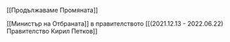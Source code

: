 [[Продължаваме Промяната]]

[[Министър на Отбраната]] в правителството  [[(2021.12.13 - 2022.06.22) Правителство Кирил Петков]]